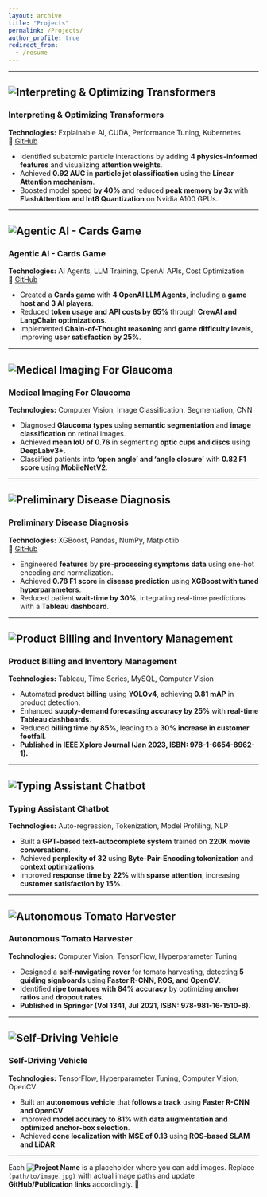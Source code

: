 ```yaml
---
layout: archive
title: "Projects"
permalink: /Projects/
author_profile: true
redirect_from:
  - /resume
---
```


---

## ![Interpreting & Optimizing Transformers](path/to/image.jpg)  
### **Interpreting & Optimizing Transformers**  
**Technologies:** Explainable AI, CUDA, Performance Tuning, Kubernetes  
🔗 [GitHub](#)  

- Identified subatomic particle interactions by adding **4 physics-informed features** and visualizing **attention weights**.  
- Achieved **0.92 AUC** in **particle jet classification** using the **Linear Attention mechanism**.  
- Boosted model speed **by 40%** and reduced **peak memory by 3x** with **FlashAttention and Int8 Quantization** on Nvidia A100 GPUs.  

---

## ![Agentic AI - Cards Game](path/to/image.jpg)  
### **Agentic AI - Cards Game**  
**Technologies:** AI Agents, LLM Training, OpenAI APIs, Cost Optimization  
🔗 [GitHub](#)  

- Created a **Cards game** with **4 OpenAI LLM Agents**, including a **game host and 3 AI players**.  
- Reduced **token usage and API costs by 65%** through **CrewAI and LangChain optimizations**.  
- Implemented **Chain-of-Thought reasoning** and **game difficulty levels**, improving **user satisfaction by 25%**.  


---

## ![Medical Imaging For Glaucoma](path/to/image.jpg)  
### **Medical Imaging For Glaucoma**  
**Technologies:** Computer Vision, Image Classification, Segmentation, CNN  

- Diagnosed **Glaucoma types** using **semantic segmentation** and **image classification** on retinal images.  
- Achieved **mean IoU of 0.76** in segmenting **optic cups and discs** using **DeepLabv3+**.  
- Classified patients into **‘open angle’ and ‘angle closure’** with **0.82 F1 score** using **MobileNetV2**.  

---

## ![Preliminary Disease Diagnosis](path/to/image.jpg)  
### **Preliminary Disease Diagnosis**  
**Technologies:** XGBoost, Pandas, NumPy, Matplotlib  
🔗 [GitHub](#)  

- Engineered **features** by **pre-processing symptoms data** using one-hot encoding and normalization.  
- Achieved **0.78 F1 score** in **disease prediction** using **XGBoost with tuned hyperparameters**.  
- Reduced patient **wait-time by 30%**, integrating real-time predictions with a **Tableau dashboard**.  

---

## ![Product Billing and Inventory Management](path/to/image.jpg)  
### **Product Billing and Inventory Management**  
**Technologies:** Tableau, Time Series, MySQL, Computer Vision  

- Automated **product billing** using **YOLOv4**, achieving **0.81 mAP** in product detection.  
- Enhanced **supply-demand forecasting accuracy by 25%** with **real-time Tableau dashboards**.  
- Reduced **billing time by 85%**, leading to a **30% increase in customer footfall**.  
- **Published in IEEE Xplore Journal (Jan 2023, ISBN: 978-1-6654-8962-1).**  

---

## ![Typing Assistant Chatbot](path/to/image.jpg)  
### **Typing Assistant Chatbot**  
**Technologies:** Auto-regression, Tokenization, Model Profiling, NLP  

- Built a **GPT-based text-autocomplete system** trained on **220K movie conversations**.  
- Achieved **perplexity of 32** using **Byte-Pair-Encoding tokenization** and **context optimizations**.  
- Improved **response time by 22%** with **sparse attention**, increasing **customer satisfaction by 15%**.  

---

## ![Autonomous Tomato Harvester](path/to/image.jpg)  
### **Autonomous Tomato Harvester**  
**Technologies:** Computer Vision, TensorFlow, Hyperparameter Tuning  

- Designed a **self-navigating rover** for tomato harvesting, detecting **5 guiding signboards** using **Faster R-CNN, ROS, and OpenCV**.  
- Identified **ripe tomatoes with 84% accuracy** by optimizing **anchor ratios** and **dropout rates**.  
- **Published in Springer (Vol 1341, Jul 2021, ISBN: 978-981-16-1510-8).**  

---

## ![Self-Driving Vehicle](path/to/image.jpg)  
### **Self-Driving Vehicle**  
**Technologies:** TensorFlow, Hyperparameter Tuning, Computer Vision, OpenCV  

- Built an **autonomous vehicle** that **follows a track** using **Faster R-CNN and OpenCV**.  
- Improved **model accuracy to 81%** with **data augmentation and optimized anchor-box selection**.  
- Achieved **cone localization with MSE of 0.13** using **ROS-based SLAM and LiDAR**.  

---

Each **![Project Name](path/to/image.jpg)** is a placeholder where you can add images. Replace `(path/to/image.jpg)` with actual image paths and update **GitHub/Publication links** accordingly. 🚀  
